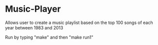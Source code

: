 # Music-Player

Allows user to create a music playlist based on the top 100 songs of each year between 1983 and 2013

Run by typing "make" and then "make run1"
